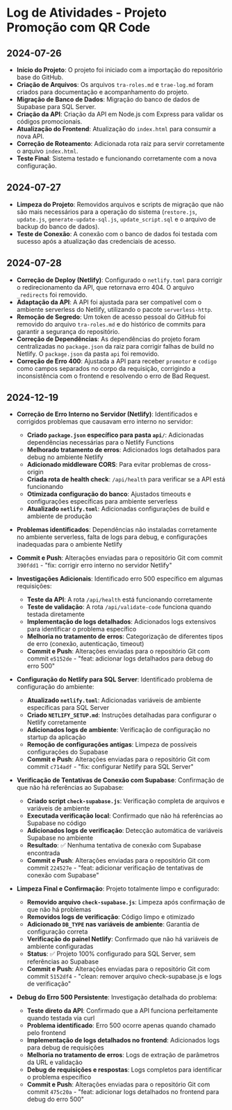 # Log de Atividades - Projeto Promoção com QR Code

## 2024-07-26

- **Início do Projeto**: O projeto foi iniciado com a importação do repositório base do GitHub.
- **Criação de Arquivos**: Os arquivos `tra-roles.md` e `trae-log.md` foram criados para documentação e acompanhamento do projeto.
- **Migração de Banco de Dados**: Migração do banco de dados de Supabase para SQL Server.
- **Criação da API**: Criação da API em Node.js com Express para validar os códigos promocionais.
- **Atualização do Frontend**: Atualização do `index.html` para consumir a nova API.
- **Correção de Roteamento**: Adicionada rota raiz para servir corretamente o arquivo `index.html`.
- **Teste Final**: Sistema testado e funcionando corretamente com a nova configuração.

## 2024-07-27

- **Limpeza do Projeto**: Removidos arquivos e scripts de migração que não são mais necessários para a operação do sistema (`restore.js`, `update.js`, `generate-update-sql.js`, `update_script.sql` e o arquivo de backup do banco de dados).
- **Teste de Conexão**: A conexão com o banco de dados foi testada com sucesso após a atualização das credenciais de acesso.

## 2024-07-28

- **Correção de Deploy (Netlify)**: Configurado o `netlify.toml` para corrigir o redirecionamento da API, que retornava erro 404. O arquivo `_redirects` foi removido.
- **Adaptação da API**: A API foi ajustada para ser compatível com o ambiente serverless do Netlify, utilizando o pacote `serverless-http`.
- **Remoção de Segredo**: Um token de acesso pessoal do GitHub foi removido do arquivo `tra-roles.md` e do histórico de commits para garantir a segurança do repositório.
- **Correção de Dependências**: As dependências do projeto foram centralizadas no `package.json` da raiz para corrigir falhas de build no Netlify. O `package.json` da pasta `api` foi removido.
- **Correção de Erro 400**: Ajustada a API para receber `promotor` e `codigo` como campos separados no corpo da requisição, corrigindo a inconsistência com o frontend e resolvendo o erro de Bad Request.

## 2024-12-19

- **Correção de Erro Interno no Servidor (Netlify)**: Identificados e corrigidos problemas que causavam erro interno no servidor:
  - **Criado `package.json` específico para pasta `api/`**: Adicionadas dependências necessárias para o Netlify Functions
  - **Melhorado tratamento de erros**: Adicionados logs detalhados para debug no ambiente Netlify
  - **Adicionado middleware CORS**: Para evitar problemas de cross-origin
  - **Criada rota de health check**: `/api/health` para verificar se a API está funcionando
  - **Otimizada configuração do banco**: Ajustados timeouts e configurações específicas para ambiente serverless
  - **Atualizado `netlify.toml`**: Adicionadas configurações de build e ambiente de produção
- **Problemas identificados**: Dependências não instaladas corretamente no ambiente serverless, falta de logs para debug, e configurações inadequadas para o ambiente Netlify
- **Commit e Push**: Alterações enviadas para o repositório Git com commit `390fdd1` - "fix: corrigir erro interno no servidor Netlify"

- **Investigações Adicionais**: Identificado erro 500 específico em algumas requisições:
  - **Teste da API**: A rota `/api/health` está funcionando corretamente
  - **Teste de validação**: A rota `/api/validate-code` funciona quando testada diretamente
  - **Implementação de logs detalhados**: Adicionados logs extensivos para identificar o problema específico
  - **Melhoria no tratamento de erros**: Categorização de diferentes tipos de erro (conexão, autenticação, timeout)
  - **Commit e Push**: Alterações enviadas para o repositório Git com commit `e5152de` - "feat: adicionar logs detalhados para debug do erro 500"

- **Configuração do Netlify para SQL Server**: Identificado problema de configuração do ambiente:
  - **Atualizado `netlify.toml`**: Adicionadas variáveis de ambiente específicas para SQL Server
  - **Criado `NETLIFY_SETUP.md`**: Instruções detalhadas para configurar o Netlify corretamente
  - **Adicionados logs de ambiente**: Verificação de configuração no startup da aplicação
  - **Remoção de configurações antigas**: Limpeza de possíveis configurações do Supabase
  - **Commit e Push**: Alterações enviadas para o repositório Git com commit `c714adf` - "fix: configurar Netlify para SQL Server"

- **Verificação de Tentativas de Conexão com Supabase**: Confirmação de que não há referências ao Supabase:
  - **Criado script `check-supabase.js`**: Verificação completa de arquivos e variáveis de ambiente
  - **Executada verificação local**: Confirmado que não há referências ao Supabase no código
  - **Adicionados logs de verificação**: Detecção automática de variáveis Supabase no ambiente
  - **Resultado**: ✅ Nenhuma tentativa de conexão com Supabase encontrada
  - **Commit e Push**: Alterações enviadas para o repositório Git com commit `224527e` - "feat: adicionar verificação de tentativas de conexão com Supabase"

- **Limpeza Final e Confirmação**: Projeto totalmente limpo e configurado:
  - **Removido arquivo `check-supabase.js`**: Limpeza após confirmação de que não há problemas
  - **Removidos logs de verificação**: Código limpo e otimizado
  - **Adicionado `DB_TYPE` nas variáveis de ambiente**: Garantia de configuração correta
  - **Verificação do painel Netlify**: Confirmado que não há variáveis de ambiente configuradas
  - **Status**: ✅ Projeto 100% configurado para SQL Server, sem referências ao Supabase
  - **Commit e Push**: Alterações enviadas para o repositório Git com commit `5152df4` - "clean: remover arquivo check-supabase.js e logs de verificação"

- **Debug do Erro 500 Persistente**: Investigação detalhada do problema:
  - **Teste direto da API**: Confirmado que a API funciona perfeitamente quando testada via curl
  - **Problema identificado**: Erro 500 ocorre apenas quando chamado pelo frontend
  - **Implementação de logs detalhados no frontend**: Adicionados logs para debug de requisições
  - **Melhoria no tratamento de erros**: Logs de extração de parâmetros da URL e validação
  - **Debug de requisições e respostas**: Logs completos para identificar o problema específico
  - **Commit e Push**: Alterações enviadas para o repositório Git com commit `475c20a` - "feat: adicionar logs detalhados no frontend para debug do erro 500"
